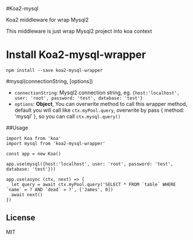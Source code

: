 #Koa2-mysql

Koa2 middleware for wrap Mysql2

This middleware is just wrap Mysql2 project into koa context

# Install Koa2-mysql-wrapper
```
npm install --save koa2-mysql-wrapper
```

#mysql(connectionString, [options])
* `connectionString`: Mysql2 connection string, eg. `{host:'localhost', user: 'root', password: 'test', database: 'test'}`
* `options`: **Object**, You can overwrite method to call this wrapper method, default you will call like `ctx.myPool.query`, overwrite by pass { method: 'mysql' }, so you can call `ctx.mysql.query()`

##Usage
```
import Koa from 'koa'
import mysql from 'koa2-mysql-wrapper'

const app = new Koa()

app.use(mysql({host:'localhost', user: 'root', password: 'test', database: 'test'}))

app.use(async (ctx, next) => {
  let query = await ctx.myPool.query('SELECT * FROM `table` WHERE `name` = ? AND `dead` = ?', ['James', 0])
  await next()
})
```


## License

MIT
